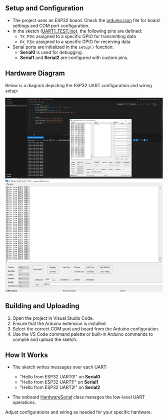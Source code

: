 
## Setup and Configuration

- The project uses an ESP32 board. Check the [arduino.json](.vscode/arduino.json) file for board settings and COM port configuration.
- In the sketch ([UART1_TEST.ino](UART1_TEST.ino)), the following pins are defined:
  - `TX_PIN`: assigned to a specific GPIO for transmitting data
  - `RX_PIN`: assigned to a specific GPIO for receiving data
- Serial ports are initialized in the `setup()` function:
  - **Serial0** is used for debugging.
  - **Serial1** and **Serial2** are configured with custom pins.

## Hardware Diagram

Below is a diagram depicting the ESP32 UART configuration and wiring setup:

![UART Result](uart0&uart2.png)
![UART Hardware Diagram](uart1.png)

## Building and Uploading

1. Open the project in Visual Studio Code.
2. Ensure that the Arduino extension is installed.
3. Select the correct COM port and board from the Arduino configuration.
4. Use the VS Code command palette or built-in Arduino commands to compile and upload the sketch.

## How It Works

- The sketch writes messages over each UART:
  - "Hello from ESP32 UART0!" on **Serial0**
  - "Hello from ESP32 UART1!" on **Serial1**
  - "Hello from ESP32 UART2!" on **Serial2**
  
- The onboard [HardwareSerial](https://github.com/espressif/arduino-esp32/blob/master/cores/esp32/HardwareSerial.cpp) class manages the low-level UART operations.

Adjust configurations and wiring as needed for your specific hardware.